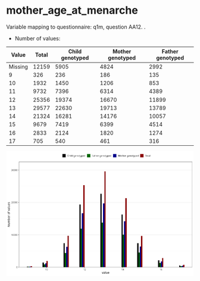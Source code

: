 # mother_age_at_menarche
Variable mapping to questionnaire: q1m, question AA12.
.
- Number of values:

| Value | Total | Child genotyped | Mother genotyped | Father genotyped |
| ----- | ----- | --------------- | ---------------- | ---------------- |
| Missing | 12159 | 5905 | 4824 | 2992 |
| 9 | 326 | 236 | 186 |135 |
| 10 | 1932 | 1450 | 1206 |853 |
| 11 | 9732 | 7396 | 6314 |4389 |
| 12 | 25356 | 19374 | 16670 |11899 |
| 13 | 29577 | 22630 | 19713 |13789 |
| 14 | 21324 | 16281 | 14176 |10057 |
| 15 | 9679 | 7419 | 6399 |4514 |
| 16 | 2833 | 2124 | 1820 |1274 |
| 17 | 705 | 540 | 461 |316 |



![](mother_age_at_menarche_n.png)



